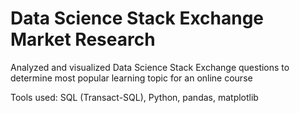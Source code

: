 # Data Science Stack Exchange Market Research

Analyzed and visualized Data Science Stack Exchange questions to determine most popular learning topic for an online course

Tools used: SQL (Transact-SQL), Python, pandas, matplotlib
